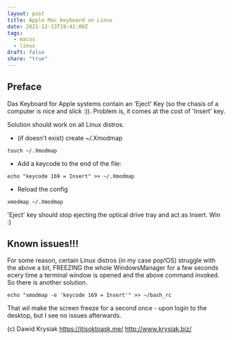 ```yaml
---
layout: post
title: Apple Mac keyboard on Linux
date: 2021-12-13T19:42:00Z
tags:
  - macos
  - linux
draft: false
share: "true"
---
```



## Preface
Das Keyboard for Apple systems contain an 'Eject' Key (so the chasis of a computer is nice and slick :)). Problem is, it comes at the cost of 'Insert' key.

Solution should work on all Linux distros.

* (if doesn't exist) create ~/.Xmodmap
```
touch ~/.Xmodmap
```
* Add a keycode to the end of the file:
```
echo "keycode 169 = Insert" >> ~/.Xmodmap
```
* Reload the config
```
xmodmap ~/.Xmodmap
```
'Eject' key should stop ejecting the optical drive tray and act as Insert. Win :)


## Known issues!!!
For some reason, certain Linux distros (in my case pop!OS) struggle with the above a bit, FREEZING the whole WindowsManager for a few seconds ecery time a terminal window is opened and the above command invoked.
So there is another solution.

```echo "xmodmap -e 'keycode 169 = Insert'" >> ~/bash_rc```

That wil make the screen freeze for a second once - upon login to the desktop, but I see no issues afterwards.


(c) Dawid Krysiak https://itisoktoask.me/ http://www.krysiak.biz/